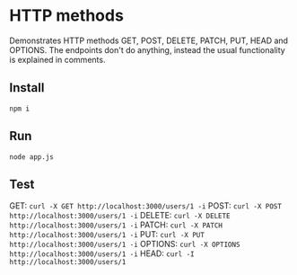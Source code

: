 # HTTP methods
Demonstrates HTTP methods GET, POST, DELETE, PATCH, PUT, HEAD and OPTIONS.
The endpoints don't do anything, instead the usual functionality is explained in comments.

## Install
`npm i`

## Run
`node app.js`

## Test
GET: `curl -X GET http://localhost:3000/users/1 -i`
POST: `curl -X POST http://localhost:3000/users/1 -i`
DELETE: `curl -X DELETE http://localhost:3000/users/1 -i`
PATCH: `curl -X PATCH http://localhost:3000/users/1 -i`
PUT: `curl -X PUT http://localhost:3000/users/1 -i`
OPTIONS: `curl -X OPTIONS http://localhost:3000/users/1 -i`
HEAD: `curl -I http://localhost:3000/users/1`
